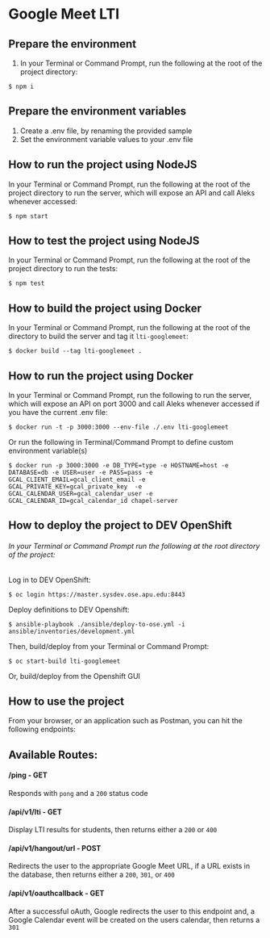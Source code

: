 # Google Meet LTI

## Prepare the environment

1. In your Terminal or Command Prompt, run the following at the root of the project directory:

```
$ npm i
```

## Prepare the environment variables

1. Create a .env file, by renaming the provided sample
2. Set the environment variable values to your .env file

## How to run the project using NodeJS

In your Terminal or Command Prompt, run the following at the root of the
project directory to run the server, which will expose an API and call Aleks
whenever accessed:

```
$ npm start
```

## How to test the project using NodeJS

In your Terminal or Command Prompt, run the following at the root of the
project directory to run the tests:

```
$ npm test
```

## How to build the project using Docker

In your Terminal or Command Prompt, run the following at the root of the
directory to build the server and tag it `lti-googlemeet`:

```
$ docker build --tag lti-googlemeet .
```

## How to run the project using Docker

In your Terminal or Command Prompt, run the following to run the server, which will expose an API on port 3000 and call Aleks whenever accessed if you have the current .env file:

```
$ docker run -t -p 3000:3000 --env-file ./.env lti-googlemeet
```

Or run the following in Terminal/Command Prompt to define custom environment
variable(s)

```
$ docker run -p 3000:3000 -e DB_TYPE=type -e HOSTNAME=host -e DATABASE=db -e USER=user -e PASS=pass -e GCAL_CLIENT_EMAIL=gcal_client_email -e GCAL_PRIVATE_KEY=gcal_private_key  -e GCAL_CALENDAR_USER=gcal_calendar_user -e GCAL_CALENDAR_ID=gcal_calendar_id chapel-server
```

## How to deploy the project to DEV OpenShift

###### In your Terminal or Command Prompt run the following at the root directory of the project:

Log in to DEV OpenShift:

```
$ oc login https://master.sysdev.ose.apu.edu:8443
```

Deploy definitions to DEV Openshift:

```
$ ansible-playbook ./ansible/deploy-to-ose.yml -i ansible/inventories/development.yml
```

Then, build/deploy from your Terminal or Command Prompt:

```
$ oc start-build lti-googlemeet
```

Or, build/deploy from the Openshift GUI

## How to use the project

From your browser, or an application such as Postman, you can hit the following endpoints:

## Available Routes:

#### /ping - GET

Responds with `pong` and a `200` status code

#### /api/v1/lti - GET

Display LTI results for students, then returns
either a `200` or `400`

#### /api/v1/hangout/url - POST

Redirects the user to the appropriate Google Meet URL, if a URL exists in the database, then returns either a `200`, `301`, or `400`

#### /api/v1/oauthcallback - GET

After a successful oAuth, Google redirects the user to this endpoint and, a Google Calendar event will be created on the users calendar, then returns a `301`
